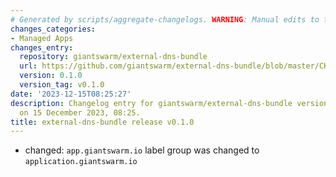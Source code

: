 ```yaml
---
# Generated by scripts/aggregate-changelogs. WARNING: Manual edits to this files will be overwritten.
changes_categories:
- Managed Apps
changes_entry:
  repository: giantswarm/external-dns-bundle
  url: https://github.com/giantswarm/external-dns-bundle/blob/master/CHANGELOG.md#010---2023-12-15
  version: 0.1.0
  version_tag: v0.1.0
date: '2023-12-15T08:25:27'
description: Changelog entry for giantswarm/external-dns-bundle version 0.1.0, published
  on 15 December 2023, 08:25.
title: external-dns-bundle release v0.1.0
---
```


- changed: `app.giantswarm.io` label group was changed to `application.giantswarm.io`
